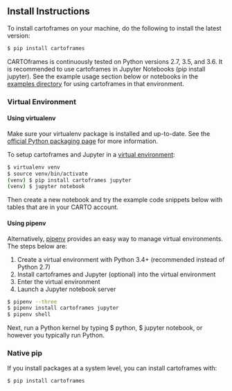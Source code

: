 ## Install Instructions


To install cartoframes on your machine, do the following to install the latest version:

```bash
$ pip install cartoframes
```

CARTOframes is continuously tested on Python versions 2.7, 3.5, and 3.6. It is recommended to use cartoframes in Jupyter Notebooks (pip install jupyter). See the example usage section below or notebooks in the [examples directory](https://github.com/CartoDB/cartoframes/tree/master/examples) for using cartoframes in that environment.

### Virtual Environment

#### Using virtualenv

Make sure your virtualenv package is installed and up-to-date. See the [official Python packaging page](https://packaging.python.org/guides/installing-using-pip-and-virtualenv/) for more information.

To setup cartoframes and Jupyter in a [virtual environment](http://python-guide.readthedocs.io/en/latest/dev/virtualenvs/):

```bash
$ virtualenv venv
$ source venv/bin/activate
(venv) $ pip install cartoframes jupyter
(venv) $ jupyter notebook
```

Then create a new notebook and try the example code snippets below with tables that are in your CARTO account.

#### Using pipenv

Alternatively, [pipenv](https://pipenv.readthedocs.io/en/latest/) provides an easy way to manage virtual environments. The steps below are:

1.  Create a virtual environment with Python 3.4+ (recommended instead of Python 2.7)
2.  Install cartoframes and Jupyter (optional) into the virtual environment
3.  Enter the virtual environment
4.  Launch a Jupyter notebook server

```bash
$ pipenv --three
$ pipenv install cartoframes jupyter
$ pipenv shell
```

Next, run a Python kernel by typing $ python, $ jupyter notebook, or however you typically run Python.

### Native pip

If you install packages at a system level, you can install cartoframes with:

```python
$ pip install cartoframes
```
